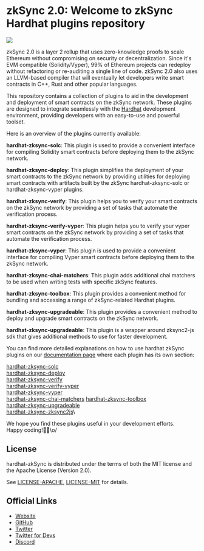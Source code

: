 # zkSync 2.0: Welcome to zkSync Hardhat plugins repository

![](https://user-images.githubusercontent.com/8230135/215079996-46ec1c91-e65d-4adb-8d7a-f7eecf851858.svg)

zkSync 2.0 is a layer 2 rollup that uses zero-knowledge proofs to scale Ethereum without compromising on security or
decentralization. Since it's EVM compatible (Solidity/Vyper), 99% of Ethereum projects can redeploy without refactoring
or re-auditing a single line of code. zkSync 2.0 also uses an LLVM-based compiler that will eventually let developers
write smart contracts in C++, Rust and other popular languages.

This repository contains a collection of plugins to aid in the development and deployment of smart contracts on the zkSync network. These plugins are designed to integrate seamlessly with the [Hardhat](https://hardhat.org/) development environment, providing developers with an easy-to-use and powerful toolset.

Here is an overview of the plugins currently available:

**hardhat-zksync-solc**: This plugin is used to provide a convenient interface for compiling Solidity smart contracts before deploying them to the zkSync network.

**hardhat-zksync-deploy**: This plugin simplifies the deployment of your smart contracts to the zkSync network by providing utilities for deploying smart contracts with artifacts built by the zkSync hardhat-zksync-solc or hardhat-zksync-vyper plugins.

**hardhat-zksync-verify**: This plugin helps you to verify your smart contracts on the zkSync network by providing a set of tasks that automate the verification process.

**hardhat-zksync-verify-vyper**: This plugin helps you to verify your vyper smart contracts on the zkSync network by providing a set of tasks that automate the verification process.

**hardhat-zksync-vyper**: This plugin is used to provide a convenient interface for compiling Vyper smart contracts before deploying them to the zkSync network.

**hardhat-zksync-chai-matchers**: This plugin adds additional chai matchers to be used when writing tests with specific zkSync features.

**hardhat-zksync-toolbox**: This plugin provides a convenient method for bundling and accessing a range of zkSync-related Hardhat plugins.

**hardhat-zksync-upgradeable**: This plugin provides a convenient method to deploy and upgrade smart contracts on the zkSync network.

**hardhat-zksync-upgradeable**: This plugin is a wrapper around zksync2-js sdk that gives additional methods to use for faster development.

You can find more detailed explanations on how to use hardhat zkSync plugins on our [documentation page](https://v2-docs.zksync.io/api/hardhat/plugins.html#plugins) where each plugin has its own section:

[hardhat-zksync-solc](https://era.zksync.io/docs/tools/hardhat/hardhat-zksync-solc.html)\
[hardhat-zksync-deploy](https://era.zksync.io/docs/tools/hardhat/hardhat-zksync-deploy.html)\
[hardhat-zksync-verify](https://era.zksync.io/docs/tools/hardhat/hardhat-zksync-verify.html)\
[hardhat-zksync-verify-vyper](https://era.zksync.io/docs/tools/hardhat/hardhat-zksync-verify-vyper.html)\
[hardhat-zksync-vyper](https://era.zksync.io/docs/tools/hardhat/hardhat-zksync-vyper.html)\
[hardhat-zksync-chai-matchers](https://era.zksync.io/docs/tools/hardhat/hardhat-zksync-chai-matchers.html)
[hardhat-zksync-toolbox](https://era.zksync.io/docs/tools/hardhat/plugins.html)\
[hardhat-zksync-upgradeable](https://era.zksync.io/docs/tools/hardhat/hardhat-zksync-upgradable.html)\
[hardhat-zksync-zksync2js](https://era.zksync.io/docs/tools/hardhat/hardhat-zksync-zksync2js.html)\


We hope you find these plugins useful in your development efforts.\
Happy coding!🙌🎉\o/

## License

hardhat-zkSync is distributed under the terms of both the MIT license and the Apache License (Version 2.0).

See [LICENSE-APACHE](LICENSE-APACHE), [LICENSE-MIT](LICENSE-MIT) for details.

## Official Links

- [Website](https://zksync.io/)
- [GitHub](https://github.com/matter-labs)
- [Twitter](https://twitter.com/zksync)
- [Twitter for Devs](https://twitter.com/zkSyncDevs)
- [Discord](https://join.zksync.dev)
